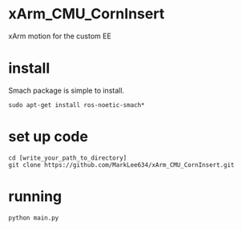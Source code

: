 # xArm_CMU_CornInsert
xArm motion for the custom EE

# install 
Smach package is simple to install.
```
sudo apt-get install ros-noetic-smach*
```


# set up code
```
cd [write_your_path_to_directory]
git clone https://github.com/MarkLee634/xArm_CMU_CornInsert.git
```

# running
```
python main.py
```
